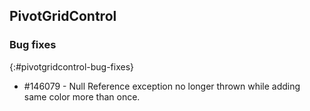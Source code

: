 ## PivotGridControl

### Bug fixes
{:#pivotgridcontrol-bug-fixes}

* \#146079 - Null Reference exception no longer thrown while adding same color more than once.